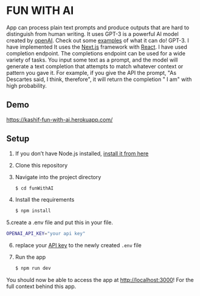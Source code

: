 # FUN WITH AI

App can process plain text prompts and produce outputs that are hard to distinguish from human writing. It uses GPT-3 is a powerful AI model created by [openAI](https://beta.openai.com). Check out some [examples](https://beta.openai.com/examples/) of what it can do! GPT-3. I have implemented 
 It uses the [Next.js](https://nextjs.org/) framework with [React](https://reactjs.org/).
 I have used completion endpoint. The completions endpoint can be used for a wide variety of tasks. You input some text as a prompt, and the model will generate a text completion that attempts to match whatever context or pattern you gave it. For example, if you give the API the prompt, "As Descartes said, I think, therefore", it will return the completion " I am" with high probability.
 
## Demo
https://kashif-fun-with-ai.herokuapp.com/
## Setup

1. If you don’t have Node.js installed, [install it from here](https://nodejs.org/en/)

2. Clone this repository

3. Navigate into the project directory

   ```bash
   $ cd funWithAI
   ```

4. Install the requirements

   ```bash
   $ npm install
   ```

5.create a .env file and put this in your file.

   ```bash
   OPENAI_API_KEY="your api key"

   ```

6. replace your [API key](https://beta.openai.com/account/api-keys) to the newly created `.env` file

7. Run the app

   ```bash
   $ npm run dev
   ```

You should now be able to access the app at [http://localhost:3000](http://localhost:3000)! For the full context behind this app.
